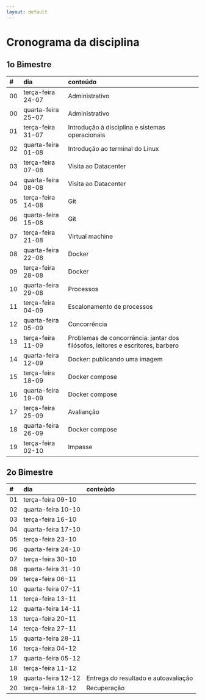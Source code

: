 ```yaml
---
layout: default
---
```


# [](#header-1) Cronograma da disciplina

## [](#header-2) 1o Bimestre

| \# | dia | conteúdo |
| :--- | :--- | :--- |
| 00 | terça-feira  24-07 | Administrativo |
| 00 | quarta-feira 25-07 | Administrativo |
| 01 | terça-feira  31-07 | Introdução à disciplina e sistemas operacionais |
| 02 | quarta-feira 01-08 | Introdução ao terminal do Linux |
| 03 | terça-feira  07-08 | Visita ao Datacenter |
| 04 | quarta-feira 08-08 | Visita ao Datacenter |
| 05 | terça-feira  14-08 | Git |
| 06 | quarta-feira 15-08 | Git |
| 07 | terça-feira  21-08 | Virtual machine |
| 08 | quarta-feira 22-08 | Docker |
| 09 | terça-feira  28-08 | Docker |
| 10 | quarta-feira 29-08 | Processos |
| 11 | terça-feira  04-09 | Escalonamento de processos |
| 12 | quarta-feira 05-09 | Concorrência |
| 13 | terça-feira  11-09 | Problemas de concorrência: jantar dos filósofos, leitores e escritores, barbero |
| 14 | quarta-feira 12-09 | Docker: publicando uma imagem |
| 15 | terça-feira  18-09 | Docker compose |
| 16 | quarta-feira 19-09 | Docker compose |
| 17 | terça-feira  25-09 | Avalianção |
| 18 | quarta-feira 26-09 | Docker compose |
| 19 | terça-feira  02-10 | Impasse |


## [](#header-2) 2o Bimestre

| \# | dia | conteúdo |
| :--- | :--- | :--- |
| 01 | terça-feira  09-10 |  |
| 02 | quarta-feira 10-10 |  |
| 03 | terça-feira  16-10 |  |
| 04 | quarta-feira 17-10 |  |
| 05 | terça-feira  23-10 |  |
| 06 | quarta-feira 24-10 |  |
| 07 | terça-feira  30-10 |  |
| 08 | quarta-feira 31-10 |  |
| 09 | terça-feira  06-11 |  |
| 10 | quarta-feira 07-11 |  |
| 11 | terça-feira  13-11 |  |
| 12 | quarta-feira 14-11 |  |
| 13 | terça-feira  20-11 |  |
| 14 | terça-feira  27-11 |  |
| 15 | quarta-feira 28-11 |  |
| 16 | terça-feira  04-12 |  |
| 17 | quarta-feira 05-12 |  |
| 18 | terça-feira  11-12 |  |
| 19 | quarta-feira 12-12 | Entrega do resultado e autoavaliação |
| 20 | terça-feira  18-12 | Recuperação |

